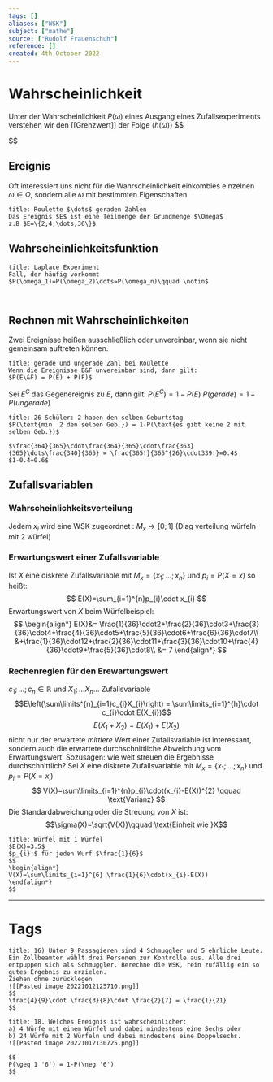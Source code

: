 ```yaml
---
tags: []
aliases: ["WSK"]
subject: ["mathe"]
source: ["Rudolf Frauenschuh"]
reference: []
created: 4th October 2022
---
```


# Wahrscheinlichkeit
Unter der Wahrscheinlichkeit $P(\omega)$ eines Ausgang eines Zufallsexperiments verstehen wir den [[Grenzwert]] der Folge $\langle h(\omega)\rangle$
$$

$$
## Ereignis 
Oft interessiert uns nicht für die Wahrscheinlichkeit einkombies einzelnen $\omega\in\Omega$, sondern alle $\omega$ mit bestimmten Eigenschaften

```ad-example
title: Roulette $\dots$ geraden Zahlen
Das Ereignis $E$ ist eine Teilmenge der Grundmenge $\Omega$
z.B $E=\{2;4;\dots;36\}$
```

## Wahrscheinlichkeitsfunktion

```ad-example
title: Laplace Experiment
Fall, der häufig vorkommt
$P(\omega_1)=P(\omega_2)\dots=P(\omega_n)\qquad \notin$



```
## Rechnen mit Wahrscheinlichkeiten
Zwei Ereignisse heißen ausschließlich oder unvereinbar, wenn sie nicht gemeinsam auftreten können.

```ad-example
title: gerade und ungerade Zahl bei Roulette
Wenn die Ereignisse E&F unvereinbar sind, dann gilt:
$P(E\&F) = P(E) + P(F)$
```
Sei $E^C$ das Gegenereignis zu $E$, dann gilt:
$P(E^C)=1-P(E)$
$P(gerade) = 1-P(ungerade)$

``` ad-example
title: 26 Schüler: 2 haben den selben Geburtstag
$P(\text{min. 2 den selben Geb.}) = 1-P(\text{es gibt keine 2 mit selben Geb.})$

$\frac{364}{365}\cdot\frac{364}{365}\cdot\frac{363}{365}\dots\frac{340}{365} = \frac{365!}{365^{26}\cdot339!}=0.4$
$1-0.4=0.6$

```

## Zufallsvariablen

### Wahrscheinlichkeitsverteilung
Jedem $x_{i}$ wird eine WSK zugeordnet :
$M_{x}\rightarrow [0;1]$
(Diag verteilung würfeln mit 2 würfel)
### Erwartungswert einer Zufallsvariable
Ist $X$ eine diskrete Zufallsvariable mit $M_{x}=\{x_{1};\dots;x_{n}\}$ und $p_{i}=P(X=x)$ so heißt:
$$
E(X)=\sum_{i=1}^{n}p_{i}\cdot x_{i}
$$
Erwartungswert von $X$ beim Würfelbeispiel:
$$
\begin{align*}
E(X)&= \frac{1}{36}\cdot2+\frac{2}{36}\cdot3+\frac{3}{36}\cdot4+\frac{4}{36}\cdot5+\frac{5}{36}\cdot6+\frac{6}{36}\cdot7\\
&+\frac{1}{36}\cdot12+\frac{2}{36}\cdot11+\frac{3}{36}\cdot10+\frac{4}{36}\cdot9+\frac{5}{36}\cdot8\\
&= 7
\end{align*}
$$
### Rechenreglen für den Erewartungswert
$c_{1};\dots ;c_{n}\in \mathbb{R}$ und $X_{1}; \dots X_{n}\dots$ Zufallsvariable
$$E\left(\sum\limits^{n}_{i=1}c_{i}X_{i}\right) = \sum\limits_{i=1}^{h}\cdot c_{i}\cdot E(X_{i})$$
$$E(X_{1}+X_{2})=E(X_{1})+E(X_{2})$$
nicht nur der erwartete *mittlere* Wert einer Zufallsvariable ist interessant, sondern auch die erwartete durchschnittliche Abweichung vom Erwartungswert.
Sozusagen: wie weit streuen die Ergebnisse durchschnittlich?
Sei $X$ eine diskrete Zufallsvariable mit $M_{x}=\{x_{1};\dots;x_{n}\}$
und $p_{i}=P(X=x_{i})$
$$
V(X)=\sum\limits_{i=1}^{n}p_{i}\cdot(x_{i}-E(X))^{2} \qquad \text{Varianz}
$$
Die Standardabweichung oder die Streuung von $X$ ist:
$$\sigma(X)=\sqrt{V(X)}\qquad \text{Einheit wie }X$$
```ad-example
title: Würfel mit 1 Würfel
$E(X)=3.5$
$p_{i}:$ für jeden Wurf $\frac{1}{6}$
$$
\begin{align*}
V(X)=\sum\limits_{i=1}^{6} \frac{1}{6}\cdot(x_{i}-E(X))
\end{align*}
$$
```



---

# Tags


```ad-example
title: 16) Unter 9 Passagieren sind 4 Schmuggler und 5 ehrliche Leute. Ein Zollbeamter wählt drei Personen zur Kontrolle aus. Alle drei entpuppen sich als Schmuggler. Berechne die WSK, rein zufällig ein so gutes Ergebnis zu erzielen.
Ziehen ohne zurücklegen
![[Pasted image 20221012125710.png]]
$$
\frac{4}{9}\cdot \frac{3}{8}\cdot \frac{2}{7} = \frac{1}{21}
$$
```

```ad-example
title: 18. Welches Ereignis ist wahrscheinlicher:
a) 4 Würfe mit einem Würfel und dabei mindestens eine Sechs oder
b) 24 Würfe mit 2 Würfeln und dabei mindestens eine Doppelsechs.
![[Pasted image 20221012130725.png]]

$$
P(\geq 1 '6') = 1-P(\neg '6')
$$

```